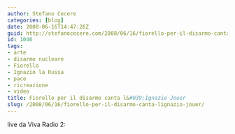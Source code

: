 ```yaml
---
author: Stefano Cecere
categories: [blog]
date: 2008-06-16T14:47:26Z
guid: http://stefanocecere.com/2008/06/16/fiorello-per-il-disarmo-canta-lignazio-jouer/
id: 1046
tags:
- arte
- disarmo nucleare
- Fiorello
- Ignazio la Russa
- pace
- ricreazione
- video
title: Fiorello per il disarmo canta l&#039;Ignazio Jouer
slug: /2008/06/16/fiorello-per-il-disarmo-canta-lignazio-jouer/
---
```


live da Viva Radio 2: